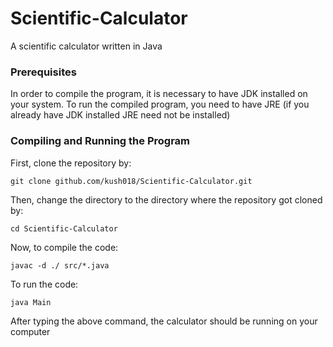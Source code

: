 # Scientific-Calculator
 A scientific calculator written in Java

### Prerequisites
In order to compile the program, it is necessary to have JDK installed on your system.
To run the compiled program, you need to have JRE (if you already have JDK installed JRE need not be installed)

### Compiling and Running the Program
First, clone the repository by:

```
git clone github.com/kush018/Scientific-Calculator.git
```

Then, change the directory to the directory where the repository got cloned by:

```
cd Scientific-Calculator
```

Now, to compile the code:

```
javac -d ./ src/*.java
```

To run the code:

```
java Main
```

After typing the above command, the calculator should be running on your computer
